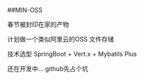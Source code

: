 ##MIN-OSS

春节被封印在家的产物

计划做一个类似阿里云的OSS 文件存储

技术选型 SpringBoot + Vert.x  + Mybatils Plus

还在开发中...   github先占个坑


